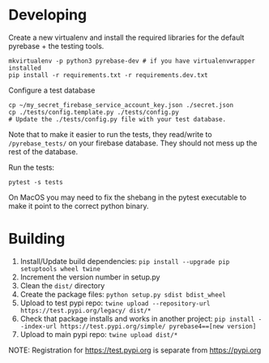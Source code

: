 Developing
==========

Create a new virtualenv and install the required libraries for
the default pyrebase + the testing tools.

```
mkvirtualenv -p python3 pyrebase-dev # if you have virtualenvwrapper installed
pip install -r requirements.txt -r requirements.dev.txt
```

Configure a test database

```
cp ~/my_secret_firebase_service_account_key.json ./secret.json
cp ./tests/config.template.py ./tests/config.py
# Update the ./tests/config.py file with your test database.
```

Note that to make it easier to run the tests, they read/write to
`/pyrebase_tests/` on your firebase database. They should not mess
up the rest of the database.


Run the tests:

```
pytest -s tests
```

On MacOS you may need to fix the shebang in the pytest executable
to make it point to the correct python binary.

Building
========

1. Install/Update build dependencies:
`pip install --upgrade pip setuptools wheel twine`
1. Increment the version number in setup.py
1. Clean the `dist/` directory
1. Create the package files:
`python setup.py sdist bdist_wheel`
1. Upload to test pypi repo:
`twine upload --repository-url https://test.pypi.org/legacy/ dist/*`
1. Check that package installs and works in another project:
`pip install --index-url https://test.pypi.org/simple/ pyrebase4==[new version]`
1. Upload to main pypi repo:
`twine upload dist/*`

NOTE: Registration for https://test.pypi.org is separate from https://pypi.org